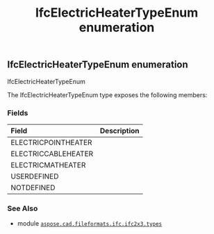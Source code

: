 ﻿---
title: IfcElectricHeaterTypeEnum enumeration
second_title: Aspose.CAD for Python via .NET API References
description: 
type: docs
weight: 2210
url: /python-net/aspose.cad.fileformats.ifc.ifc2x3.types/ifcelectricheatertypeenum/
is_root: false
---

## IfcElectricHeaterTypeEnum enumeration

IfcElectricHeaterTypeEnum



The IfcElectricHeaterTypeEnum type exposes the following members:

### Fields
| Field | Description |
| :- | :- |
| ELECTRICPOINTHEATER |  |
| ELECTRICCABLEHEATER |  |
| ELECTRICMATHEATER |  |
| USERDEFINED |  |
| NOTDEFINED |  |



### See Also
* module [`aspose.cad.fileformats.ifc.ifc2x3.types`](..)
